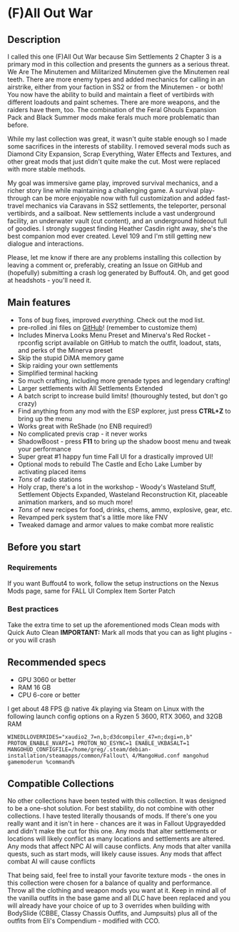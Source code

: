 # (F)All Out War

## Description

I called this one (F)All Out War because Sim Settlements 2 Chapter 3 is a primary mod in this collection and presents the gunners as a serious threat. We Are The Minutemen and Militarized Minutemen give the Minutemen real teeth. There are more enemy types and added mechanics for calling in an airstrike, either from your faction in SS2 or from the Minutemen - or both! You now have the ability to build and maintain a fleet of vertibirds with different loadouts and paint schemes. There are more weapons, and the raiders have them, too. The combination of the Feral Ghouls Expansion Pack and Black Summer mods make ferals much more problematic than before.

While my last collection was great, it wasn't quite stable enough so I made some sacrifices in the interests of stability. I removed several mods such as Diamond City Expansion, Scrap Everything, Water Effects and Textures, and other great mods that just didn't quite make the cut. Most were replaced with more stable methods.

My goal was immersive game play, improved survival mechanics, and a richer story line while maintaining a challenging game. A survival play-through can be more enjoyable now with full customization and added fast-travel mechanics via Caravans in SS2 settlements, the teleporter, personal vertibirds, and a sailboat. New settlements include a vast underground facility, an underwater vault (cut content), and an underground hideout full of goodies. I strongly suggest finding Heather Casdin right away, she's the best companion mod ever created. Level 109 and I'm still getting new dialogue and interactions.

Please, let me know if there are any problems installing this collection by leaving a comment or, preferably, creating an Issue on GitHub and (hopefully) submitting a crash log generated by Buffout4.
Oh, and get good at headshots - you'll need it.

## Main features

- Tons of bug fixes, improved _everything_. Check out the mod list.
- pre-rolled .ini files on [GitHub](https://github.com/Bus42/f_all_out_war)! (remember to customize them)
- Includes Minerva Looks Menu Preset and Minerva's Red Rocket - rpconfig script available on GitHub to match the outfit, loadout, stats, and perks of the Minerva preset
- Skip the stupid DiMA memory game
- Skip raiding your own settlements
- Simplified terminal hacking
- So much crafting, including more grenade types and legendary crafting!
- Larger settlements with All Settlements Extended
- A batch script to increase build limits! (thouroughly tested, but don't go crazy) 
- Find anything from any mod with the ESP explorer, just press **CTRL+Z** to bring up the menu
- Works great with ReShade (no ENB required!)
- No complicated previs crap - it never works
- ShadowBoost - press **F11** to bring up the shadow boost menu and tweak your performance
- Super great #1 happy fun time Fall UI for a drastically improved UI!
- Optional mods to rebuild The Castle and Echo Lake Lumber by activating placed items
- _Tons_ of radio stations
- Holy crap, there's a lot in the workshop - Woody's Wasteland Stuff, Settlement Objects Expanded, Wasteland Reconstruction Kit, placeable animation markers, and so much more!
- _Tons_ of new recipes for food, drinks, chems, ammo, explosive, gear, etc.
- Revamped perk system that's a little more like FNV
- Tweaked damage and armor values to make combat more realistic

## Before you start

### Requirements

If you want Buffout4 to work, follow the setup instructions on the Nexus Mods page, same for FALL UI Complex Item Sorter Patch

### Best practices

Take the extra time to set up the aforementioned mods
Clean mods with Quick Auto Clean
**IMPORTANT:** Mark all mods that you can as light plugins - or you will crash

## Recommended specs

- GPU 3060 or better
- RAM 16 GB
- CPU 6-core or better

I get about 48 FPS @ native 4k playing via Steam on Linux with the following launch config options on a Ryzen 5 3600, RTX 3060, and 32GB RAM

```cli
WINEDLLOVERRIDES="xaudio2_7=n,b;d3dcompiler_47=n;dxgi=n,b" PROTON_ENABLE_NVAPI=1 PROTON_NO_ESYNC=1 ENABLE_VKBASALT=1 MANGOHUD_CONFIGFILE=/home/greg/.steam/debian-installation/steamapps/common/Fallout\ 4/MangoHud.conf mangohud gamemoderun %command%
```

## Compatible Collections

 No other collections have been tested with this collection. It was designed to be a one-shot solution. For best stability, do not combine with other collections. I have tested literally thousands of mods. If there's one you really want and it isn't in here - chances are it was in Fallout Upgrayedded and didn't make the cut for this one. Any mods that alter settlements or locations will likely conflict as many locations and settlements are altered. Any mods that affect NPC AI will cause conflicts. Any mods that alter vanilla quests, such as start mods, will likely cause issues. Any mods that affect combat AI will cause conflicts

 That being said, feel free to install your favorite texture mods - the ones in this collection were chosen for a balance of quality and performance. Throw all the clothing and weapon mods you want at it. Keep in mind all of the vanilla outfits in the base game and all DLC have been replaced and you will already have your choice of up to 3 overrides when building with BodySlide (CBBE, Classy Chassis Outfits, and Jumpsuits) plus all of the outfits from Eli's Compendium - modified with CCO.
